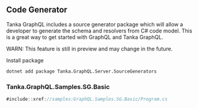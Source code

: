 ## Code Generator

Tanka GraphQL includes a source generator package which will allow a developer to generate the schema and resolvers from C# code model. 
This is a great way to get started with GraphQL and Tanka GraphQL.

WARN: This feature is still in preview and may change in the future.

Install package
```bash
dotnet add package Tanka.GraphQL.Server.SourceGenerators
```

### Tanka.GraphQL.Samples.SG.Basic

```csharp
#include::xref://samples:GraphQL.Samples.SG.Basic/Program.cs
```

